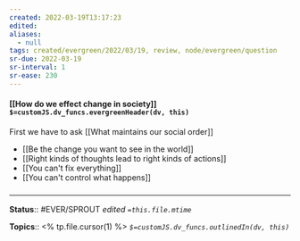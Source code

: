 ```yaml
---
created: 2022-03-19T13:17:23 
edited: 
aliases:
  - null
tags: created/evergreen/2022/03/19, review, node/evergreen/question
sr-due: 2022-03-19
sr-interval: 1
sr-ease: 230
---
```


#### [[How do we effect change in society]] `$=customJS.dv_funcs.evergreenHeader(dv, this)`

First we have to ask [[What maintains our social order]]

- [[Be the change you want to see in the world]]
- [[Right kinds of thoughts lead to right kinds of actions]]
- [[You can't fix everything]]
- [[You can't control what happens]]
### <hr class="footnote"/>

**Status**:: #EVER/SPROUT
*edited `=this.file.mtime`*

**Topics**:: <% tp.file.cursor(1) %>
*`$=customJS.dv_funcs.outlinedIn(dv, this)`*
